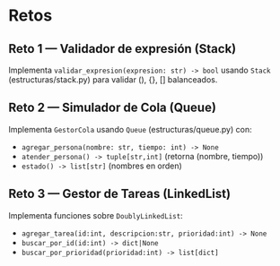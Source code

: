 # Retos

## Reto 1 — Validador de expresión (Stack)
Implementa `validar_expresion(expresion: str) -> bool` usando `Stack` (estructuras/stack.py) para validar (), {}, [] balanceados.

## Reto 2 — Simulador de Cola (Queue)
Implementa `GestorCola` usando `Queue` (estructuras/queue.py) con:
- `agregar_persona(nombre: str, tiempo: int) -> None`
- `atender_persona() -> tuple[str,int]` (retorna (nombre, tiempo))
- `estado() -> list[str]` (nombres en orden)

## Reto 3 — Gestor de Tareas (LinkedList)
Implementa funciones sobre `DoublyLinkedList`:
- `agregar_tarea(id:int, descripcion:str, prioridad:int) -> None`
- `buscar_por_id(id:int) -> dict|None`
- `buscar_por_prioridad(prioridad:int) -> list[dict]`
